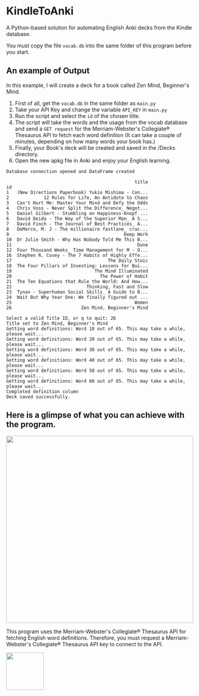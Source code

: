 # KindleToAnki
A Python-based solution for automating English Anki decks from the Kindle database.

You must copy the file `vocab.db` into the same folder of this program before you start.

## An example of Output 

In this example, I will create a deck for a book called Zen Mind, Beginner's Mind.
1) First of all, get the `vocab.db` in the same folder as `main.py`
2) Take your API Key and change the variable `API_KEY` in `main.py`
3) Run the script and select the `id` of the chosen title.
4) The script will take the words and the usage from the vocab database and send a `GET request` for the Merriam-Webster's Collegiate® Thesaurus API to fetch each word definition (It can take a couple of minutes, depending on how many words your book has.)
5) Finally, your Book's deck will be created and saved in the /Decks directory.
6) Open the new apkg file in Anki and enjoy your English learning.

```
Database connection opened and DataFrame created

                                                title
id                                                   
1   (New Directions Paperbook) Yukio Mishima - Con...
2             12 Rules for Life, An Antidote to Chaos
3   Can't Hurt Me: Master Your Mind and Defy the Odds
4   Chris Voss - Never Split the Difference_ Negot...
5   Daniel Gilbert - Stumbling on Happiness-Knopf ...
6   David Deida - The Way of the Superior Man_ A S...
7   David Finch - The Journal of Best Practices_ A...
8   DeMarco, M. J - The millionaire fastlane_ crac...
9                                           Deep Work
10  Dr Julie Smith - Why Has Nobody Told Me This B...
11                                               Dune
12  Four Thousand Weeks_ Time Management for M - O...
16  Stephen R. Covey - The 7 Habits of Highly Effe...
17                                    The Daily Stoic
18  The Four Pillars of Investing: Lessons for Bui...
19                               The Mind Illuminated
20                                 The Power of Habit
21  The Ten Equations that Rule the World: And How...
22                            Thinking, Fast and Slow
23  Tynan - Superhuman Social Skills_ A Guide to B...
24  Wait But Why Year One: We finally figured out ...
25                                              Women
26                          Zen Mind, Beginner's Mind

Select a valid Title ID, or q to quit: 26
Title set to Zen Mind, Beginner's Mind
Getting word definitions: Word 10 out of 65. This may take a while, please wait...
Getting word definitions: Word 20 out of 65. This may take a while, please wait...
Getting word definitions: Word 30 out of 65. This may take a while, please wait...
Getting word definitions: Word 40 out of 65. This may take a while, please wait...
Getting word definitions: Word 50 out of 65. This may take a while, please wait...
Getting word definitions: Word 60 out of 65. This may take a while, please wait...
Completed definition column
Deck saved successfully.
```
## Here is a glimpse of what you can achieve with the program.

<img
  src="https://i.imgur.com/XViIEoW.png"
  width="500" height="500"
  style="display: inline-block; margin: 0 auto; max-width: 500px">


This program uses the Merriam-Webster's Collegiate® Thesaurus API for fetching English word definitions.
Therefore, you must request a Merriam-Webster's Collegiate® Thesaurus API key to connect to the API.

<img
  src="https://i.imgur.com/2riGnLz.png"
  width="100" height="100"
  style="display: inline-block; max-width: 500px;text-align: center;">


